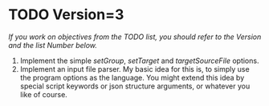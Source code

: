 # TODO Version=3

_If you work on objectives from the TODO list, you should refer to the Version and the list Number below._

1. Implement the simple _setGroup_, _setTarget_ and _targetSourceFile_ options.
2. Implement an input file parser. My basic idea for this is, to simply use the program options as the
language. You might extend this idea by special script keywords or json structure arguments,
or whatever you like of course.

